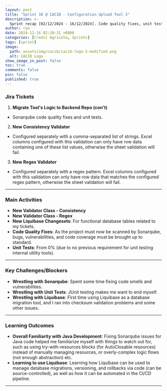 ```yaml
---
layout: post
title: "Sprint 10 @ CACIB - Configuration Upload Tool 3"
description: >-
  Sprint recap [02/12/2024 - 16/12/2024]. Code quality fixes, unit tests, and the implementation of more validation classes for the tool.
author: ryo
date: 2024-12-16 02:20:31 +0800
categories: [Credit Agricole, Sprints]
tags: [sprint]
image:
  path: assets/img/cacib/cacib-logo-2-modified.png
  alt: CACIB Logo
show_image_in_post: false
toc: true
comments: false
pin: false
published: true
---
```


### Jira Tickets

1. **Migrate Tool's Logic to Backend Repo (con't)**
  - Sonarqube code quality fixes and unit tests.

2. **New Consistency Validator**
  - Configured separately with a comma-separated list of strings. Excel columns configured with this validation can only have row data containing one of these list values, otherwise the sheet validation will fail.

3. **New Regex Validator**
  - Configured separately with a regex pattern. Excel columns configured with this validation can only have row data that matches the configured regex pattern, otherwise the sheet validation will fail.

---

### Main Activities

- **New Validator Class - Consistency**
- **New Validator Class - Regex**
- **New Liquibase Changesets**: For functional database tables related to my tickets.
- **Code Quality Fixes**: As the project must now be scanned by Sonarqube, bugs, vulnerabilities, and code coverage must be brought up to standard.
- **Unit Tests**: From 0% (due to no previous requirement for unit testing internal utility tools).

---

### Key Challenges/Blockers

- **Wrestling with Sonarqube**: Spent some time fixing code smells and vulnerabilities. 
- **Wrestling with Unit Tests**: JUnit testing makes me want to end myself.
- **Wrestling with Liquibase**: First time using Liquibase as a database migration tool, and I ran into checksum validation problems and some other issues.

---

### Learning Outcomes

- **Overall Familiarity with Java Development**: Fixing Sonarqube issues for Java code helped me familiarize myself with things to watch out for, such as using try-with-resources blocks (for AutoClosable resources) instead of manually managing resources, or overly-complex logic flows (not enough abstraction) etc.
- **Learning to use Liquibase**: Learning how Liquibase can be used to manage database migrations, versioning, and rollbacks via code (can be source-controlled), as well as how it can be automated in the CI/CD pipeline.

---

